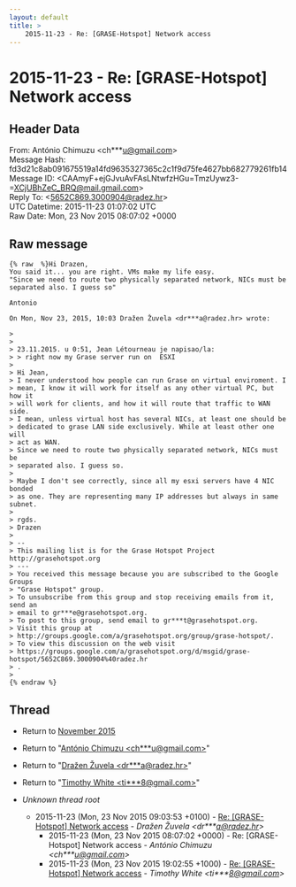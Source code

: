 ```yaml
---
layout: default
title: >
    2015-11-23 - Re: [GRASE-Hotspot] Network access
---
```


# 2015-11-23 - Re: [GRASE-Hotspot] Network access

## Header Data

From: António Chimuzu \<ch***u@gmail.com\><br>
Message Hash: fd3d21c8ab091675519a14fd9635327365c2c1f9d75fe4627bb682779261fb14<br>
Message ID: \<CAAmyF+ejGJvuAvFAsLNtwfzHGu=TmzUywz3-=XCjUBhZeC_BRQ@mail.gmail.com\><br>
Reply To: \<5652C869.3000904@radez.hr\><br>
UTC Datetime: 2015-11-23 01:07:02 UTC<br>
Raw Date: Mon, 23 Nov 2015 08:07:02 +0000<br>

## Raw message

```
{% raw  %}Hi Drazen,
You said it... you are right. VMs make my life easy.
"Since we need to route two physically separated network, NICs must be
separated also. I guess so"

Antonio

On Mon, Nov 23, 2015, 10:03 Dražen Žuvela <dr***a@radez.hr> wrote:

>
>
> 23.11.2015. u 0:51, Jean Létourneau je napisao/la:
> > right now my Grase server run on  ESXI
>
> Hi Jean,
> I never understood how people can run Grase on virtual enviroment. I
> mean, I know it will work for itself as any other virtual PC, but how it
> will work for clients, and how it will route that traffic to WAN side.
> I mean, unless virtual host has several NICs, at least one should be
> dedicated to grase LAN side exclusively. While at least other one will
> act as WAN.
> Since we need to route two physically separated network, NICs must be
> separated also. I guess so.
>
> Maybe I don't see correctly, since all my esxi servers have 4 NIC bonded
> as one. They are representing many IP addresses but always in same subnet.
>
> rgds.
> Drazen
>
> --
> This mailing list is for the Grase Hotspot Project http://grasehotspot.org
> ---
> You received this message because you are subscribed to the Google Groups
> "Grase Hotspot" group.
> To unsubscribe from this group and stop receiving emails from it, send an
> email to gr***e@grasehotspot.org.
> To post to this group, send email to gr***t@grasehotspot.org.
> Visit this group at
> http://groups.google.com/a/grasehotspot.org/group/grase-hotspot/.
> To view this discussion on the web visit
> https://groups.google.com/a/grasehotspot.org/d/msgid/grase-hotspot/5652C869.3000904%40radez.hr
> .
>
{% endraw %}
```

## Thread

+ Return to [November 2015](/archive/2015/11)

+ Return to "[António Chimuzu <ch***u<span>@</span>gmail.com>](/authors/ch___u_at_gmail_com)"
+ Return to "[Dražen Žuvela <dr***a<span>@</span>radez.hr>](/authors/dr___a_at_radez_hr)"
+ Return to "[Timothy White <ti***8<span>@</span>gmail.com>](/authors/ti___8_at_gmail_com)"

+ _Unknown thread root_
  + 2015-11-23 (Mon, 23 Nov 2015 09:03:53 +0100) - [Re: [GRASE-Hotspot] Network access](/archive/2015/11/33a15b6f18cb6a10ee7c003796a9d954d5f8d84ef6c01e2607390a3496011bf3) - _Dražen Žuvela \<dr***a@radez.hr\>_
    + 2015-11-23 (Mon, 23 Nov 2015 08:07:02 +0000) - Re: [GRASE-Hotspot] Network access - _António Chimuzu \<ch***u@gmail.com\>_
    + 2015-11-23 (Mon, 23 Nov 2015 19:02:55 +1000) - [Re: [GRASE-Hotspot] Network access](/archive/2015/11/b4471daa0c9c2bee1b871405eeb05ca169d6205ccbb854c5be386e5c88f02ff9) - _Timothy White \<ti***8@gmail.com\>_

